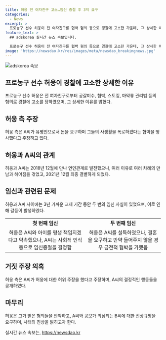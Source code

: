 ```yaml
---
title: 허웅 전 여자친구 고소…임신 중절 후 3억 요구
categories:
  - News
excerpt: >
  프로농구 선수 허웅이 전 여자친구를 협박 혐의 등으로 경찰에 고소한 가운데, 그 상세한 이유를 밝혔다. 허웅의 법률대리인은 공갈미수, 협박, 스토킹 등의 혐의로 A씨와 공모한 B씨에 대한 고소장을 제출했는데, 이는 A씨가 허웅을 3억원으로 협박하고 몸담긴 구단 등에 대해 폭로 위협을 했기 때문이다. 허웅은 A씨와의 관계, 임신, 협박 등을 상세히 밝히며 A씨의 행동에 대해 반박했으며, 논란을 불러일으키고 있다. KBL 레전드 농구선수 허재의 아들로 알려진 허웅은 농구 팬들에게 큰 사랑을 받고 있지만, 이번 사건으로 인해 논란이 일고 있다.
feature_text: >
  ## adskorea 실시간 뉴스 속보입니다.

  프로농구 선수 허웅이 전 여자친구를 협박 혐의 등으로 경찰에 고소한 가운데, 그 상세한 이유를 밝혔다. 허웅의 법률대리인은 공갈미수, 협박, 스토킹 등의 혐의로 A씨와 공모한 B씨에 대한 고소장을 제출했는데, 이는 A씨가 허웅을 3억원으로 협박하고 몸담긴 구단 등에 대해 폭로 위협을 했기 때문이다. 허웅은 A씨와의 관계, 임신, 협박 등을 상세히 밝히며 A씨의 행동에 대해 반박했으며, 논란을 불러일으키고 있다. KBL 레전드 농구선수 허재의 아들로 알려진 허웅은 농구 팬들에게 큰 사랑을 받고 있지만, 이번 사건으로 인해 논란이 일고 있다.
image: 'https://newsdao.kr/res/images/meta/newsdao_breakingnews.jpg'
---
```


<p><img src="https://newsdao.kr/res/images/meta/newsdao_breakingnews.jpg" alt="adskorea 속보" /></p>

<h2 data-ke-size="size26">프로농구 선수 허웅이 경찰에 고소한 상세한 이유</h2>

<p data-ke-size="size16">프로농구 선수 허웅은 전 여자친구로부터 공갈미수, 협박, 스토킹, 마약류 관리법 등의 혐의로 경찰에 고소를 당하였으며, 그 상세한 이유를 밝혔다.</p>

<h2 data-ke-size="size26">허웅 측 주장</h2>

<p data-ke-size="size16">허웅 측은 A씨가 유명인으로서 돈을 요구하며 그들의 사생활을 폭로하겠다는 협박을 행사했다고 주장하고 있다.</p>

<h2 data-ke-size="size26">허웅과 A씨의 관계</h2>

<p data-ke-size="size16">허웅과 A씨는 2018년 12월에 만나 연인관계로 발전했으나, 여러 이유로 여러 차례의 만남과 헤어짐을 겪었고, 2021년 12월 최종 결별하게 되었다.</p>

<h2 data-ke-size="size26">임신과 관련된 문제</h2>

<p data-ke-size="size16">허웅과 A씨 사이에는 3년 가까운 교제 기간 동안 두 번의 임신 사실이 있었으며, 이로 인해 갈등이 발생하였다.</p>

<table>
    <tbody>
        <tr>
            <td style="text-align: center; height: 17px;"><b>첫 번째 임신</b></td>
            <td style="text-align: center; height: 17px;"><b>두 번째 임신</b></td>
        </tr>
        <tr>
            <td style="text-align: center; height: 17px;">허웅은 A씨와 아이를 평생 책임지겠다고 약속했으나, A씨는 사회적 인식 등으로 임신중절을 결정함</td>
            <td style="text-align: center; height: 17px;">허웅은 A씨를 설득하였으나, 결혼을 요구하고 만약 들어주지 않을 경우 금전적 협박을 가했음</td>
        </tr>
    </tbody>
</table>

<h2 data-ke-size="size26">거짓 주장 의혹</h2>

<p data-ke-size="size16">허웅 측은 A씨가 허웅에 대한 허위 주장을 했다고 주장하며, A씨의 결정적인 행동들을 공개하였다.</p>

<h2 data-ke-size="size26">마무리</h2>

<p data-ke-size="size16">허웅은 그가 받은 혐의들을 반박하고, A씨와 공모가 의심되는 B씨에 대한 진상규명을 요구하며, 사태의 진상을 밝히고자 한다.</p>
실시간 뉴스 속보는, <a href="https://newsdao.kr" rel="dofollow">https://newsdao.kr</a>


